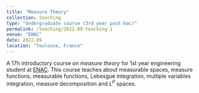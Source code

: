 ```yaml
---
title: "Measure Theory"
collection: teaching
type: "Undergraduate course (3rd year post-bac)"
permalink: /teaching/2022-09-teaching-1
venue: "ENAC"
date: 2022-09
location: "Toulouse, France"
---
```


A 17h introductory course on _measure theory_ for 1st year engineering student at [ENAC](https://enac.fr/). This course teaches about measurable spaces, measure functions, measurable functions, Lebesgue integration, multiple variables integration, measure decomposition and $L^P$ spaces.

